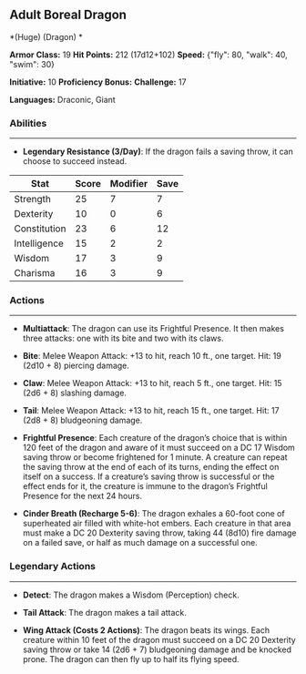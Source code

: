 ## Adult Boreal Dragon
*(Huge) (Dragon) *

**Armor Class:** 19
**Hit Points:** 212 (17d12+102)
**Speed:** {"fly": 80, "walk": 40, "swim": 30}

**Initiative:** 10
**Proficiency Bonus:**
**Challenge:** 17

**Languages:** Draconic, Giant

### Abilities
 --- 
- **Legendary Resistance (3/Day)**: If the dragon fails a saving throw, it can choose to succeed instead.



| Stat | Score | Modifier | Save |
| ---- | ---- | ---- | ---- |
| Strength | 25 | 7 | 7 |
| Dexterity | 10 | 0 | 6 |
| Constitution | 23 | 6 | 12 |
| Intelligence | 15 | 2 | 2 |
| Wisdom | 17 | 3 | 9 |
| Charisma | 16 | 3 | 9 |

### Actions
 --- 
- **Multiattack**: The dragon can use its Frightful Presence. It then makes three attacks: one with its bite and two with its claws.

- **Bite**: Melee Weapon Attack: +13 to hit, reach 10 ft., one target. Hit: 19 (2d10 + 8) piercing damage.

- **Claw**: Melee Weapon Attack: +13 to hit, reach 5 ft., one target. Hit: 15 (2d6 + 8) slashing damage.

- **Tail**: Melee Weapon Attack: +13 to hit, reach 15 ft., one target. Hit: 17 (2d8 + 8) bludgeoning damage.

- **Frightful Presence**: Each creature of the dragon’s choice that is within 120 feet of the dragon and aware of it must succeed on a DC 17 Wisdom saving throw or become frightened for 1 minute. A creature can repeat the saving throw at the end of each of its turns, ending the effect on itself on a success. If a creature’s saving throw is successful or the effect ends for it, the creature is immune to the dragon’s Frightful Presence for the next 24 hours.

- **Cinder Breath (Recharge 5-6)**: The dragon exhales a 60-foot cone of superheated air filled with white-hot embers. Each creature in that area must make a DC 20 Dexterity saving throw, taking 44 (8d10) fire damage on a failed save, or half as much damage on a successful one.

### Legendary Actions
 --- 
- **Detect**: The dragon makes a Wisdom (Perception) check.

- **Tail Attack**: The dragon makes a tail attack.

- **Wing Attack (Costs 2 Actions)**: The dragon beats its wings. Each creature within 10 feet of the dragon must succeed on a DC 20 Dexterity saving throw or take 14 (2d6 + 7) bludgeoning damage and be knocked prone. The dragon can then fly up to half its flying speed.

